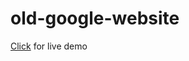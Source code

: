 # old-google-website


[Click](http://htmlpreview.github.io/?https://github.com/ArjinAlbay/Basic-Css-Html-Js-Projects/blob/main/P6-old-google-website/google.html) for live demo

